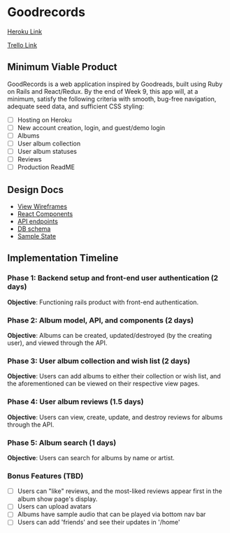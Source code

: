 # Goodrecords

[Heroku Link][heroku link]

[heroku link]: http://goodrecords.heroku.com

[Trello Link][trello link]

[trello link]: https://trello.com/b/fQWrQnRx/goodrecords

## Minimum Viable Product

GoodRecords is a web application inspired by Goodreads, built using Ruby
on Rails and React/Redux. By the end of Week 9, this app will, at a
minimum, satisfy the following criteria with smooth, bug-free navigation,
adequate seed data, and sufficient CSS styling:

- [ ] Hosting on Heroku
- [ ] New account creation, login, and guest/demo login
- [ ] Albums
- [ ] User album collection
- [ ] User album statuses
- [ ] Reviews
- [ ] Production ReadME

## Design Docs
* [View Wireframes][wireframes]
* [React Components][components]
* [API endpoints][api-endpoints]
* [DB schema][schema]
* [Sample State][sample-state]

[wireframes]: wireframes
[components]: component-hierarchy.md
[sample-state]: sample-state.md
[api-endpoints]: api-endpoints.md
[schema]: schema.md

## Implementation Timeline

### Phase 1: Backend setup and front-end user authentication (2 days)
**Objective**: Functioning rails product with front-end authentication.

### Phase 2: Album model, API, and components (2 days)
**Objective**: Albums can be created, updated/destroyed (by the creating
user), and viewed through the API.

### Phase 3: User album collection and wish list (2 days)
**Objective**: Users can add albums to either their collection or wish
list, and the aforementioned can be viewed on their respective view
pages.

### Phase 4: User album reviews (1.5 days)
**Objective**: Users can view, create, update, and destroy reviews for
albums through the API.

### Phase 5: Album search (1 days)
**Objective**: Users can search for albums by name or artist.


### Bonus Features (TBD)
- [ ] Users can "like" reviews, and the most-liked reviews appear first
in the album show page's display.
- [ ] Users can upload avatars
- [ ] Albums have sample audio that can be played via bottom nav bar
- [ ] Users can add 'friends' and see their updates in '/home'
